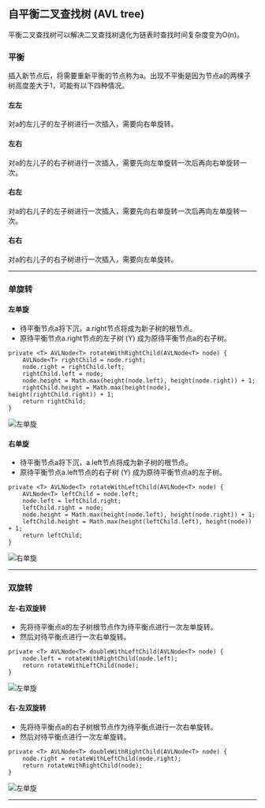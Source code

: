 ## 自平衡二叉查找树 (AVL tree)
平衡二叉查找树可以解决二叉查找树退化为链表时查找时间复杂度变为O(n)。

### 平衡
插入新节点后，将需要重新平衡的节点称为a。出现不平衡是因为节点a的两棵子树高度差大于1，可能有以下四种情况。
#### 左左
对a的左儿子的左子树进行一次插入，需要向右单旋转。
#### 左右
对a的左儿子的右子树进行一次插入，需要先向左单旋转一次后再向右单旋转一次。
#### 右左
对a的右儿子的左子树进行一次插入，需要先向右单旋转一次后再向左单旋转一次。
#### 右右
对a的右儿子的右子树进行一次插入，需要向左单旋转。
***

### 单旋转
#### 左单旋
* 待平衡节点a将下沉，a.right节点将成为新子树的根节点。
* 原待平衡节点a.right节点的左子树 (Y) 成为原待平衡节点a的右子树。

```
private <T> AVLNode<T> rotateWithRightChild(AVLNode<T> node) {
    AVLNode<T> rightChild = node.right;
    node.right = rightChild.left;
    rightChild.left = node;
    node.height = Math.max(height(node.left), height(node.right)) + 1;
    rightChild.height = Math.max(height(node), height(rightChild.right)) + 1;
    return rightChild;
}
```
![左单旋](images/avl_turn_left.png)
#### 右单旋
* 待平衡节点a将下沉，a.left节点将成为新子树的根节点。
* 原待平衡节点a.left节点的右子树 (Y) 成为原待平衡节点a的左子树。

```
private <T> AVLNode<T> rotateWithLeftChild(AVLNode<T> node) {
    AVLNode<T> leftChild = node.left;
    node.left = leftChild.right;
    leftChild.right = node;
    node.height = Math.max(height(node.left), height(node.right)) + 1;
    leftChild.height = Math.max(height(leftChild.left), height(node)) + 1;
    return leftChild;
}
```
![右单旋](images/avl_turn_right.png)
***

### 双旋转
#### 左-右双旋转
* 先将待平衡点a的左子树根节点作为待平衡点进行一次左单旋转。
* 然后对待平衡点进行一次右单旋转。

```
private <T> AVLNode<T> doubleWithLeftChild(AVLNode<T> node) {
    node.left = rotateWithRightChild(node.left);
    return rotateWithLeftChild(node);
}
```
![左单旋](images/avl_turn_left_right.png)
#### 右-左双旋转
* 先将待平衡点a的右子树根节点作为待平衡点进行一次右单旋转。
* 然后对待平衡点进行一次左单旋转。

```
private <T> AVLNode<T> doubleWithRightChild(AVLNode<T> node) {
    node.right = rotateWithLeftChild(node.right);
    return rotateWithRightChild(node);
}
```
![左单旋](images/avl_turn_right_left.png)
***
